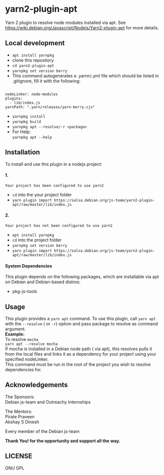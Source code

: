 # yarn2-plugin-apt

Yarn 2 plugin to resolve node modules installed via apt. See https://wiki.debian.org/Javascript/Nodejs/Yarn2-plugin-apt for more details.

## Local development
- `apt install yarnpkg`
- clone this repository
- `cd yarn2-plugin-apt`
- `yarnpkg set version berry` 
- This command autogenerates a .yarnrc.yml file which should be listed in .gitignore, fill it with the following:
<pre><code>
nodeLinker: node-modules
plugins:
  - lib/index.js
yarnPath: ".yarn/releases/yarn-berry.cjs" 
</code></pre>
- `yarnpkg install`
- `yarnpkg build`
- `yarnpkg apt --resolve/-r <package>`
- For Help:  
    `yarnpkg apt --help`

## Installation
To install and use this plugin in a nodejs project:
#### 1.
    Your project has been configured to use yarn2
- `cd` into the your project folder
- `yarn plugin import https://salsa.debian.org/js-team/yarn2-plugin-apt/raw/master/lib/index.js`
#### 2.
    Your project has not been configured to use yarn2
- `apt install yarnpkg`
- `cd` into the project folder
- `yarnpkg set version berry`
- `yarn plugin import https://salsa.debian.org/js-team/yarn2-plugin-apt/raw/master/lib/index.js`

#### System Dependencies
This plugin depends on the following packages, which are installable via apt on Debian and Debian-based distros:
- pkg-js-tools

## Usage
This plugin provides a `yarn apt` command. To use this plugin, call `yarn apt` with the `--resolve` ( or `-r`) option and pass package to resolve as command argument.<br/>
**Example:**<br/>
    To resolve `mocha`<br/>
    `yarn apt --resolve mocha`<br/>
If mocha is installed in a Debian node path ( via apt), this resolves pulls it from the local files and links it as a dependency for your project using your specified nodeLinker.<br/>
This command must be run in the root of the project you wish to resolve dependencies for.


## Acknowledgements

The Sponsors:<br/>
Debian js-team and Outreachy Internships

The Mentors:<br/>
Pirate Praveen<br/>
Akshay S Dinesh

Every member of the Debian js-team

**Thank You! for the opportunity and support all the way.**

## LICENSE
GNU GPL
